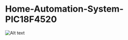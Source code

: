 # Home-Automation-System-PIC18F4520

![Alt text](/../<Home-Automation-System-PIC18F4520>/path/to/image.png?raw=true "Optional Title")
